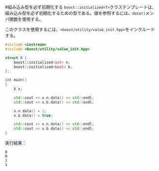 #組み込み型を必ず初期化する
`boost::initialized<T>`クラステンプレートは、組み込み型を必ず初期化するための型である。値を参照するには、`data()`メンバ関数を使用する。

このクラスを使用するには、`<boost/utility/value_init.hpp>`をインクルードする。

```cpp
#include <iostream>
#include <boost/utility/value_init.hpp>

struct X {
    boost::initialized<int> n;
    boost::initialized<bool> b;
};

int main()
{
    X x;

    std::cout << x.n.data() << std::endl;
    std::cout << x.b.data() << std::endl;

    x.n.data() = 1;
    x.b.data() = true;

    std::cout << x.n.data() << std::endl;
    std::cout << x.b.data() << std::endl;
}
```

実行結果：

```
0
0
1
1
```

